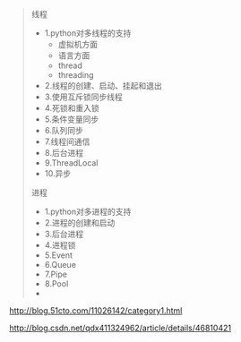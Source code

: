 > 线程
>
> - 1.python对多线程的支持
>   - 虚拟机方面 
>   - 语言方面
>   - thread
>   - threading
> - 2.线程的创建、启动、挂起和退出
> - 3.使用互斥锁同步线程
> - 4.死锁和重入锁
> - 5.条件变量同步
> - 6.队列同步
> - 7.线程间通信
> - 8.后台进程
> - 9.ThreadLocal
> - 10.异步
>
> 进程
>
> - 1.python对多进程的支持
> - 2.进程的创建和启动
> - 3.后台进程
> - 4.进程锁
> - 5.Event
> - 6.Queue
> - 7.Pipe
> - 8.Pool
> - ​

http://blog.51cto.com/11026142/category1.html

http://blog.csdn.net/qdx411324962/article/details/46810421